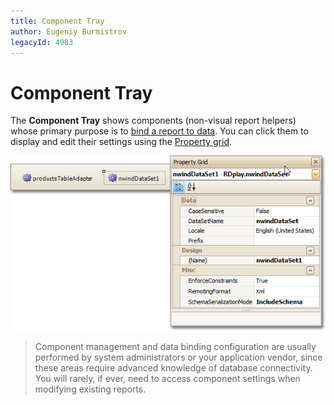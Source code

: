 ```yaml
---
title: Component Tray
author: Eugeniy Burmistrov
legacyId: 4983
---
```

# Component Tray
The **Component Tray** shows components (non-visual report helpers) whose primary purpose is to [bind a report to data](../../create-reports/binding-a-report-to-data.md). You can click them to display and edit their settings using the [Property grid](property-grid.md).

![RD_Elements_ComponentTray](../../../../../images/img8317.png)

> Component management and data binding configuration are usually performed by system administrators or your application vendor, since these areas require advanced knowledge of database connectivity. You will rarely, if ever, need to access component settings when modifying existing reports.
